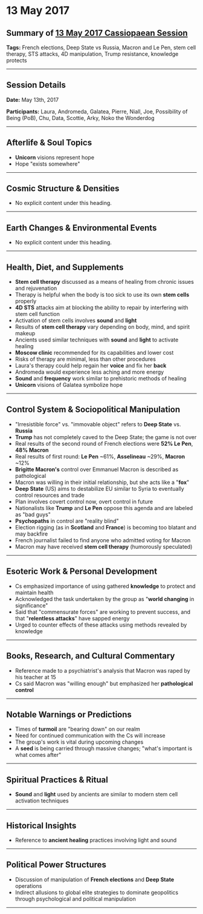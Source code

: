# 13 May 2017

## Summary of [13 May 2017 Cassiopaean Session](https://cassiopaea.org/forum/threads/session-13-may-2017.44200/#post-715744)

**Tags:** French elections, Deep State vs Russia, Macron and Le Pen, stem cell therapy, STS attacks, 4D manipulation, Trump resistance, knowledge protects

---

## Session Details

**Date:** May 13th, 2017

**Participants:** Laura, Andromeda, Galatea, Pierre, Niall, Joe, Possibility of Being (PoB), Chu, Data, Scottie, Arky, Noko the Wonderdog

---

## Afterlife & Soul Topics

- **Unicorn** visions represent hope
- Hope "exists somewhere"

---

## Cosmic Structure & Densities

- No explicit content under this heading.

---

## Earth Changes & Environmental Events

- No explicit content under this heading.

---

## Health, Diet, and Supplements

- **Stem cell therapy** discussed as a means of healing from chronic issues and rejuvenation
- Therapy is helpful when the body is too sick to use its own **stem cells** properly
- **4D STS** attacks aim at blocking the ability to repair by interfering with stem cell function
- Activation of stem cells involves **sound** and **light**
- Results of **stem cell therapy** vary depending on body, mind, and spirit makeup
- Ancients used similar techniques with **sound** and **light** to activate healing
- **Moscow clinic** recommended for its capabilities and lower cost
- Risks of therapy are minimal, less than other procedures
- Laura's therapy could help regain her **voice** and fix her **back**
- Andromeda would experience less aching and more energy
- **Sound** and **frequency** work similar to prehistoric methods of healing
- **Unicorn** visions of Galatea symbolize hope

---

## Control System & Sociopolitical Manipulation

- "Irresistible force" vs. "immovable object" refers to **Deep State** vs. **Russia**
- **Trump** has not completely caved to the Deep State; the game is not over
- Real results of the second round of French elections were **52% Le Pen**, **48% Macron**
- Real results of first round: **Le Pen** ~61%, **Asselineau** ~29%, **Macron** ~12%
- **Brigitte Macron's** control over Emmanuel Macron is described as pathological
- Macron was willing in their initial relationship, but she acts like a "**fox**"
- **Deep State** (US) aims to destabilize EU similar to Syria to eventually control resources and trade
- Plan involves covert control now, overt control in future
- Nationalists like **Trump** and **Le Pen** oppose this agenda and are labeled as "bad guys"
- **Psychopaths** in control are "reality blind"
- Election rigging (as in **Scotland** and **France**) is becoming too blatant and may backfire
- French journalist failed to find anyone who admitted voting for Macron
- Macron may have received **stem cell therapy** (humorously speculated)

---

## Esoteric Work & Personal Development

- Cs emphasized importance of using gathered **knowledge** to protect and maintain health
- Acknowledged the task undertaken by the group as "**world changing** in significance"
- Said that "commensurate forces" are working to prevent success, and that "**relentless attacks**" have sapped energy
- Urged to counter effects of these attacks using methods revealed by knowledge

---

## Books, Research, and Cultural Commentary

- Reference made to a psychiatrist's analysis that Macron was raped by his teacher at 15
- Cs said Macron was "willing enough" but emphasized her **pathological control**

---

## Notable Warnings or Predictions

- Times of **turmoil** are "bearing down" on our realm
- Need for continued communication with the Cs will increase
- The group's work is vital during upcoming changes
- A **seed** is being carried through massive changes; "what's important is what comes after"

---

## Spiritual Practices & Ritual

- **Sound** and **light** used by ancients are similar to modern stem cell activation techniques

---

## Historical Insights

- Reference to **ancient healing** practices involving light and sound

---

## Political Power Structures

- Discussion of manipulation of **French elections** and **Deep State** operations
- Indirect allusions to global elite strategies to dominate geopolitics through psychological and political manipulation

---

